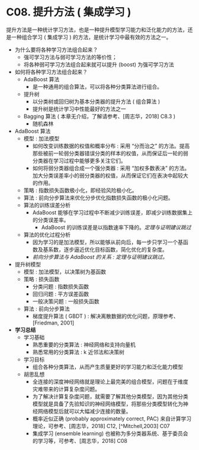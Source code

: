 # C08. 提升方法 ( 集成学习 )

提升方法是一种统计学习方法，也是一种提升模型学习能力和泛化能力的方法，还是一种组合学习 ( 集成学习 ) 的方法，是统计学习中最有效的方法之一。

-   为什么要将各种学习方法组合起来？
    -   强可学习方法与弱可学习方法的等价性；
    -   将各种弱可学习方法组合起来就可以提升 (boost) 为强可学习方法
-   如何将各种学习方法组合起来？
    -   AdaBoost 算法
        -   是一种通用的组合算法，可以将各种分类算法进行组合。
    -   提升树
        -   以分类树或回归树为基本分类器的提升方法 ( 组合算法 )
        -   提升树是统计学习中性能最好的方法之一
    -   Bagging 算法 ( 本章无介绍，了解请参考、[周志华，2018] C8.3 )
        -   随机森林
-   AdaBoost 算法
    -   模型 : 加法模型
        -   如何改变训练数据的权值和概率分布 : 采用 “分而治之” 的方法。提高那些被前一轮弱分类器错误分类的样本的权值，从而保证后一轮的弱分类器在学习过程中能够更多关注它们。
        -   如何将弱分类器组合成一个强分类器 : 采用 “加权多数表决” 的方法。加大分类误差率小的弱分类器的权值，从而保证它们在表决中起较大的作用。
    -   策略 : 指数损失函数极小化，即经验风险极小化。
    -   算法 : 前向分步算法来优化分步优化指数损失函数的极小化问题。
    -   算法的训练误差分析
        -   AdaBoost 能够在学习过程中不断减少训练误差，即减少训练数据集上的分类误差率。
            -   AdaBoost 的训练误差是以指数速率下降的。_定理与证明建议跳过_
    -   算法的优化过程分析
        -   因为学习的是加法模型，所以能够从前向后，每一步只学习一个基函数及基系数，逐步逼近优化目标函数，简化优化的复杂度。
        -   _前向分步算法与 AdaBoost 的关系 : 定理与证明建议跳过。_
-   提升树模型
    -   模型 : 加法模型，以决策树为基函数
    -   策略 : 损失函数
        -   分类问题 : 指数损失函数
        -   回归问题 : 平方误差函数
        -   一般决策问题 : 一般损失函数
    -   算法 : 前向分步算法
        -   梯度提升算法 ( GBDT ) : 解决离散数据的优化问题，原理参考、[Friedman, 2001]
-   **学习总结**
    -   学习基础
        -   熟悉重要的分类算法 : 神经网络和支持向量机
        -   熟悉常用的分类算法 : k 近邻法和决策树
    -   学习目标
        -   组合各种分类算法，从而产生质量更好的学习能力和泛化能力模型
    -   胡思乱想
        -   全连接的深度神经网络就是理论上最完美的组合模型，问题在于维度灾难带来的计算复杂度问题。
        -   为了解决计算复杂度问题，就需要了解其他分类模型，因为其他分类模型就是具备了先验知识的神经网络模型，将那些分类模型转化为神经网络模型后就可以大幅减少连接的数量。
        -   概率近似正确 (probably approximately correct, PAC) 来自计算学习理论，可参考、[周志华，2018] C12, [^Mitchell,2003] C07
        -   集成学习 (ensemble learning) 也被称为多分类器系统、基于委员会的学习等，可参考、[周志华，2018] C08

